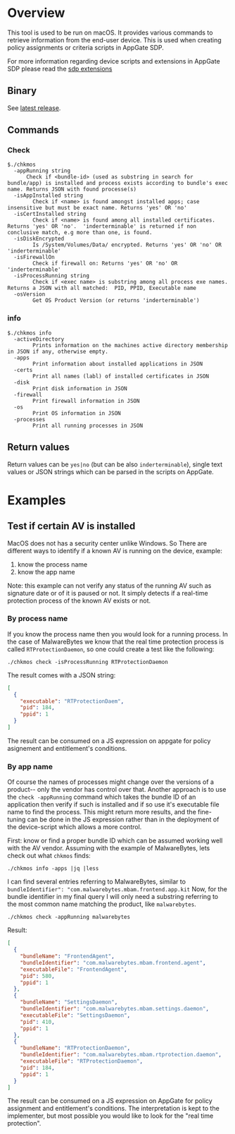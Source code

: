 # Overview
This tool is used to be run on macOS. It provides various commands to retrieve information from the end-user device. This is used when creating policy assignments or criteria scripts in AppGate SDP.

For more information regarding device scripts and extensions in AppGate SDP please read the [sdp extensions](https://github.com/appgate/sdp-extensions) 

## Binary
See [latest release](https://github.com/appgate/sdp-macos-check/releases/latest).

## Commands
### Check
```
$./chkmos 
  -appRunning string
      Check if <bundle-id> (used as substring in search for bundle/app) is installed and process exists according to bundle's exec name. Returns JSON with found processe(s)
  -isAppInstalled string
    	Check if <name> is found amongst installed apps; case insensitive but must be exact name. Returns 'yes' OR 'no'
  -isCertInstalled string
    	Check if <name> is found among all installed certificates. Returns 'yes' OR 'no'.  'inderterminable' is returned if non conclusive match, e.g more than one, is found.
  -isDiskEncrypted
    	Is /System/Volumes/Data/ encrypted. Returns 'yes' OR 'no' OR 'inderterminable'
  -isFirewallOn
    	Check if firewall on: Returns 'yes' OR 'no' OR 'inderterminable'
  -isProcessRunning string
    	Check if <exec name> is substring among all process exe names. Returns a JSON with all matched:  PID, PPID, Executable name
  -osVersion
    	Get OS Product Version (or returns 'inderterminable')
```

### info
``` 
$./chkmos info
  -activeDirectory
    	Prints information on the machines active directory membership in JSON if any, otherwise empty.
  -apps
    	Print information about installed applications in JSON
  -certs
    	Print all names (labl) of installed certificates in JSON
  -disk
    	Print disk information in JSON
  -firewall
    	Print firewall information in JSON
  -os
    	Print OS information in JSON
  -processes
    	Print all running processes in JSON
```


## Return values
Return values can be `yes|no` (but can be also `inderterminable`), single text values or JSON strings which can be parsed in the scripts on AppGate.

# Examples
## Test if certain AV is installed
MacOS does not has a security center unlike Windows. So There are different ways to identify if a known AV is running on the device, example:
1. know the process name
1. know the app name

Note: this example can not verify any status of the running AV such as signature date or of it is paused or not. It simply detects if a real-time protection process of the known AV exists or not.

### By process name
If you know the process name then you would look for a running process. In the case of MalwareBytes we know that the real time protection process is called `RTProtectionDaemon`, so one could create a test like the following:
```shell
./chkmos check -isProcessRunning RTProtectionDaemon
```
The result comes with a JSON string:
```json
[
  {
    "executable": "RTProtectionDaem",
    "pid": 184,
    "ppid": 1
  }
]
```
The result can be consumed on a JS expression on appgate for policy asignement and entitlement's conditions. 

### By app name
Of course the names of processes might change over the versions of a product-- only the vendor has control over that. Another approach is to use the `check -appRunning` command which takes the bundle ID of an application then verify if such is installed and if so use it's executable file name to find the process. This might return more results, and the fine-tuning can be done in the JS expression rather than in the deployment of the device-script which allows a more control.

First: know or find a proper bundle ID which can be assumed working well with the AV vendor. Assuming with the example of MalwareBytes, lets check out what `chkmos` finds:

```shell
./chkmos info -apps |jq |less
```
I can find several entries referring to MalwareBytes, similar to `bundleIdentifier": "com.malwarebytes.mbam.frontend.app.kit`
Now, for the bundle identifier in my final query I will only need a substring referring to the most common name matching the product, like `malwarebytes`.

```
./chkmos check -appRunning malwarebytes
```

Result:
```json
[
  {
    "bundleName": "FrontendAgent",
    "bundleIdentifier": "com.malwarebytes.mbam.frontend.agent",
    "executableFile": "FrontendAgent",
    "pid": 580,
    "ppid": 1
  },
  {
    "bundleName": "SettingsDaemon",
    "bundleIdentifier": "com.malwarebytes.mbam.settings.daemon",
    "executableFile": "SettingsDaemon",
    "pid": 410,
    "ppid": 1
  },
  {
    "bundleName": "RTProtectionDaemon",
    "bundleIdentifier": "com.malwarebytes.mbam.rtprotection.daemon",
    "executableFile": "RTProtectionDaemon",
    "pid": 184,
    "ppid": 1
  }
]
```
The result can be consumed on a JS expression on AppGate for policy assignment and entitlement's conditions. The interpretation is kept to the implementer, but most possible you would like to look for the "real time protection".

